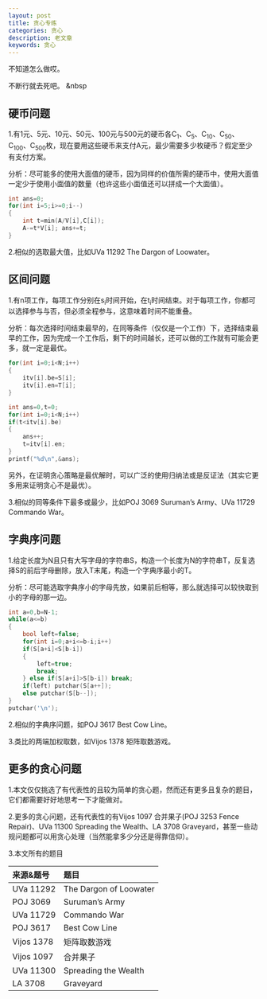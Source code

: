 ```yaml
---
layout: post
title: 贪心专练
categories: 贪心
description: 老文章
keywords: 贪心
---
```


不知道怎么做哎。 

不断行就去死吧。
&nbsp

## 硬币问题

1.有1元、5元、10元、50元、100元与500元的硬币各C<sub>1</sub>、C<sub>5</sub>、C<sub>10</sub>、C<sub>50</sub>、C<sub>100</sub>、C<sub>500</sub>枚，现在要用这些硬币来支付A元，最少需要多少枚硬币？假定至少有支付方案。

分析：尽可能多的使用大面值的硬币，因为同样的价值所需的硬币中，使用大面值一定少于使用小面值的数量（也许这些小面值还可以拼成一个大面值）。

``` cpp
int ans=0;
for(int i=5;i>=0;i--) 
{ 
    int t=min(A/V[i],C[i]); 
    A-=t*V[i]; ans+=t; 
}
```

2.相似的选取最大值，比如UVa 11292 The Dargon of Loowater。

## 区间问题

1.有n项工作，每项工作分别在s<sub>i</sub>时间开始，在t<sub>i</sub>时间结束。对于每项工作，你都可以选择参与与否，但必须全程参与，这意味着时间不能重叠。

分析：每次选择时间结束最早的，在同等条件（仅仅是一个工作）下，选择结束最早的工作，因为完成一个工作后，剩下的时间越长，还可以做的工作就有可能会更多，就一定是最优。

``` cpp
for(int i=0;i<N;i++) 
{ 
    itv[i].be=S[i]; 
    itv[i].en=T[i]; 
}

int ans=0,t=0; 
for(int i=0;i<N;i++) 
if(t<itv[i].be) 
{ 
    ans++; 
    t=itv[i].en; 
} 
printf("%d\n",&ans);
```

另外，在证明贪心策略是最优解时，可以广泛的使用归纳法或是反证法（其实它更多用来证明贪心不是最优）。

3.相似的同等条件下最多或最少，比如POJ 3069 Suruman’s Army、UVa 11729 Commando War。

## 字典序问题

1.给定长度为N且只有大写字母的字符串S，构造一个长度为N的字符串T，反复选择S的前后字母删除，放入T末尾，构造一个字典序最小的T。

分析：尽可能选取字典序小的字母先放，如果前后相等，那么就选择可以较快取到小的字母的那一边。

``` cpp
int a=0,b=N-1; 
while(a<=b) 
{ 
    bool left=false; 
    for(int i=0;a+i<=b-i;i++) 
    if(S[a+i]<S[b-i]) 
    { 
        left=true; 
        break; 
    } else if(S[a+i]>S[b-i]) break; 
    if(left) putchar(S[a++]); 
    else putchar(S[b--]); 
} 
putchar('\n');
```

2.相似的字典序问题，如POJ 3617 Best Cow Line。

3.类比的两端加权取数，如Vijos 1378 矩阵取数游戏。

## 更多的贪心问题

1.本文仅仅挑选了有代表性的且较为简单的贪心题，然而还有更多且复杂的题目，它们都需要好好地思考一下才能做对。

2.更多的贪心问题，还有代表性的有Vijos 1097 合并果子(POJ 3253 Fence Repair)、UVa 11300 Spreading the Wealth、LA 3708 Graveyard，甚至一些动规问题都可以用贪心处理（当然能拿多少分还是得靠信仰）。

3.本文所有的题目

|来源&题号|题目|
|:--|:--|
|UVa 11292|The Dargon of Loowater|
|POJ 3069|Suruman’s Army|
|UVa 11729|Commando War|
|POJ 3617|Best Cow Line|
|Vijos 1378|矩阵取数游戏|
|Vijos 1097|合并果子|
|UVa 11300|Spreading the Wealth|
|LA 3708|Graveyard|
